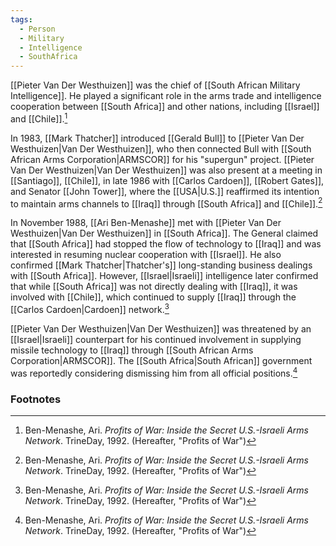 ```yaml
---
tags:
  - Person
  - Military
  - Intelligence
  - SouthAfrica
---
```

[[Pieter Van Der Westhuizen]] was the chief of [[South African Military Intelligence]]. He played a significant role in the arms trade and intelligence cooperation between [[South Africa]] and other nations, including [[Israel]] and [[Chile]].[^1]

In 1983, [[Mark Thatcher]] introduced [[Gerald Bull]] to [[Pieter Van Der Westhuizen|Van Der Westhuizen]], who then connected Bull with [[South African Arms Corporation|ARMSCOR]] for his "supergun" project. [[Pieter Van Der Westhuizen|Van Der Westhuizen]] was also present at a meeting in [[Santiago]], [[Chile]], in late 1986 with [[Carlos Cardoen]], [[Robert Gates]], and Senator [[John Tower]], where the [[USA|U.S.]] reaffirmed its intention to maintain arms channels to [[Iraq]] through [[South Africa]] and [[Chile]].[^1]

In November 1988, [[Ari Ben-Menashe]] met with [[Pieter Van Der Westhuizen|Van Der Westhuizen]] in [[South Africa]]. The General claimed that [[South Africa]] had stopped the flow of technology to [[Iraq]] and was interested in resuming nuclear cooperation with [[Israel]]. He also confirmed [[Mark Thatcher|Thatcher's]] long-standing business dealings with [[South Africa]]. However, [[Israel|Israeli]] intelligence later confirmed that while [[South Africa]] was not directly dealing with [[Iraq]], it was involved with [[Chile]], which continued to supply [[Iraq]] through the [[Carlos Cardoen|Cardoen]] network.[^1]

[[Pieter Van Der Westhuizen|Van Der Westhuizen]] was threatened by an [[Israel|Israeli]] counterpart for his continued involvement in supplying missile technology to [[Iraq]] through [[South African Arms Corporation|ARMSCOR]]. The [[South Africa|South African]] government was reportedly considering dismissing him from all official positions.[^1]

### Footnotes
[^1]: Ben-Menashe, Ari. *Profits of War: Inside the Secret U.S.-Israeli Arms Network*. TrineDay, 1992. (Hereafter, "Profits of War")
